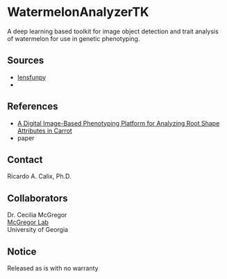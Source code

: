 # WatermelonAnalyzerTK

A deep learning based toolkit for image object detection and trait analysis of watermelon for use in genetic phenotyping.

## Sources

* [lensfunpy](https://pypi.org/project/lensfunpy/)
* 

## References

* [A Digital Image-Based Phenotyping Platform for Analyzing Root Shape Attributes in Carrot](https://www.frontiersin.org/articles/10.3389/fpls.2021.690031/full)
* paper

## Contact

Ricardo A. Calix, Ph.D.

## Collaborators

Dr. Cecilia McGregor \
[McGregor Lab](https://mcgregorlab.uga.edu) \
University of Georgia

## Notice

Released as is with no warranty
